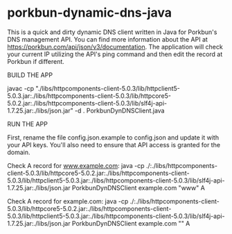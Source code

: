 # porkbun-dynamic-dns-java

This is a quick and dirty dynamic DNS client written in Java for Porkbun's DNS management API. You can find more information about the API at https://porkbun.com/api/json/v3/documentation. The application will check your current IP utilizing the API's ping command and then edit the record at Porkbun if different.

BUILD THE APP

javac -cp "./libs/httpcomponents-client-5.0.3/lib/httpclient5-5.0.3.jar:./libs/httpcomponents-client-5.0.3/lib/httpcore5-5.0.2.jar:./libs/httpcomponents-client-5.0.3/lib/slf4j-api-1.7.25.jar:./libs/json.jar" -d . PorkbunDynDNSClient.java

RUN THE APP

First, rename the file config.json.example to config.json and update it with your API keys. You'll also need to ensure that API access is granted for the domain.

Check A record for www.example.com:
java -cp ./:./libs/httpcomponents-client-5.0.3/lib/httpcore5-5.0.2.jar:./libs/httpcomponents-client-5.0.3/lib/httpclient5-5.0.3.jar:./libs/httpcomponents-client-5.0.3/lib/slf4j-api-1.7.25.jar:./libs/json.jar PorkbunDynDNSClient example.com "www" A

Check A record for example.com:
java -cp ./:./libs/httpcomponents-client-5.0.3/lib/httpcore5-5.0.2.jar:./libs/httpcomponents-client-5.0.3/lib/httpclient5-5.0.3.jar:./libs/httpcomponents-client-5.0.3/lib/slf4j-api-1.7.25.jar:./libs/json.jar PorkbunDynDNSClient example.com "" A

